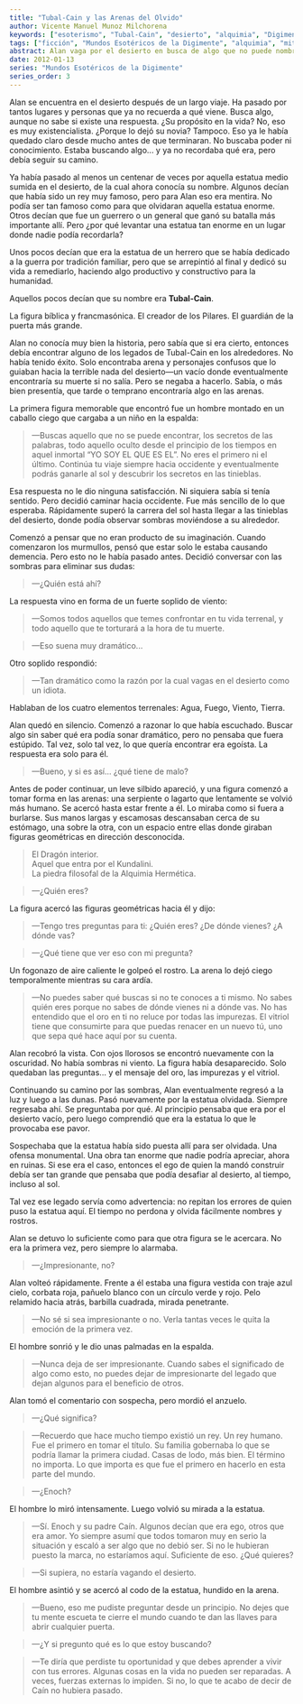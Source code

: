 ```yaml
---
title: "Tubal-Cain y las Arenas del Olvido"
author: Vicente Manuel Munoz Milchorena
keywords: ["esoterismo", "Tubal-Cain", "desierto", "alquimia", "Digimente", "búsqueda espiritual"]
tags: ["ficción", "Mundos Esotéricos de la Digimente", "alquimia", "mito", "español"]
abstract: Alan vaga por el desierto en busca de algo que no puede nombrar. Encuentra figuras enigmáticas, sombras que hablan, y una estatua olvidada que podría ser el legado de Tubal-Cain. Una travesía esotérica sobre identidad, propósito y el oro interior.
date: 2012-01-13
series: "Mundos Esotéricos de la Digimente"
series_order: 3
---
```


Alan se encuentra en el desierto después de un largo viaje. Ha pasado por tantos lugares y personas que ya no recuerda a qué viene. Busca algo, aunque no sabe si existe una respuesta. ¿Su propósito en la vida? No, eso es muy existencialista. ¿Porque lo dejó su novia? Tampoco. Eso ya le había quedado claro desde mucho antes de que terminaran. No buscaba poder ni conocimiento. Estaba buscando algo... y ya no recordaba qué era, pero debía seguir su camino.

Ya había pasado al menos un centenar de veces por aquella estatua medio sumida en el desierto, de la cual ahora conocía su nombre. Algunos decían que había sido un rey muy famoso, pero para Alan eso era mentira. No podía ser tan famoso como para que olvidaran aquella estatua enorme. Otros decían que fue un guerrero o un general que ganó su batalla más importante allí. Pero ¿por qué levantar una estatua tan enorme en un lugar donde nadie podía recordarla?

Unos pocos decían que era la estatua de un herrero que se había dedicado a la guerra por tradición familiar, pero que se arrepintió al final y dedicó su vida a remediarlo, haciendo algo productivo y constructivo para la humanidad.

Aquellos pocos decían que su nombre era **Tubal-Cain**.

La figura bíblica y francmasónica. El creador de los Pilares. El guardián de la puerta más grande.

Alan no conocía muy bien la historia, pero sabía que si era cierto, entonces debía encontrar alguno de los legados de Tubal-Cain en los alrededores. No había tenido éxito. Solo encontraba arena y personajes confusos que lo guiaban hacia la terrible nada del desierto—un vacío donde eventualmente encontraría su muerte si no salía. Pero se negaba a hacerlo. Sabía, o más bien presentía, que tarde o temprano encontraría algo en las arenas.

La primera figura memorable que encontró fue un hombre montado en un caballo ciego que cargaba a un niño en la espalda:

> —Buscas aquello que no se puede encontrar, los secretos de las palabras, todo aquello oculto desde el principio de los tiempos en aquel inmortal “YO SOY EL QUE ES EL”. No eres el primero ni el último. Continúa tu viaje siempre hacia occidente y eventualmente podrás ganarle al sol y descubrir los secretos en las tinieblas.

Esa respuesta no le dio ninguna satisfacción. Ni siquiera sabía si tenía sentido. Pero decidió caminar hacia occidente. Fue más sencillo de lo que esperaba. Rápidamente superó la carrera del sol hasta llegar a las tinieblas del desierto, donde podía observar sombras moviéndose a su alrededor.

Comenzó a pensar que no eran producto de su imaginación. Cuando comenzaron los murmullos, pensó que estar solo le estaba causando demencia. Pero esto no le había pasado antes. Decidió conversar con las sombras para eliminar sus dudas:

> —¿Quién está ahí?

La respuesta vino en forma de un fuerte soplido de viento:

> —Somos todos aquellos que temes confrontar en tu vida terrenal, y todo aquello que te torturará a la hora de tu muerte.

> —Eso suena muy dramático...

Otro soplido respondió:

> —Tan dramático como la razón por la cual vagas en el desierto como un idiota.

Hablaban de los cuatro elementos terrenales: Agua, Fuego, Viento, Tierra.

Alan quedó en silencio. Comenzó a razonar lo que había escuchado. Buscar algo sin saber qué era podía sonar dramático, pero no pensaba que fuera estúpido. Tal vez, solo tal vez, lo que quería encontrar era egoísta. La respuesta era solo para él.

> —Bueno, y si es así... ¿qué tiene de malo?

Antes de poder continuar, un leve silbido apareció, y una figura comenzó a tomar forma en las arenas: una serpiente o lagarto que lentamente se volvió más humano. Se acercó hasta estar frente a él. Lo miraba como si fuera a burlarse. Sus manos largas y escamosas descansaban cerca de su estómago, una sobre la otra, con un espacio entre ellas donde giraban figuras geométricas en dirección desconocida.

> El Dragón interior.  
> Aquel que entra por el Kundalini.  
> La piedra filosofal de la Alquimia Hermética.

> —¿Quién eres?

La figura acercó las figuras geométricas hacia él y dijo:

> —Tengo tres preguntas para ti: ¿Quién eres? ¿De dónde vienes? ¿A dónde vas?

> —¿Qué tiene que ver eso con mi pregunta?

Un fogonazo de aire caliente le golpeó el rostro. La arena lo dejó ciego temporalmente mientras su cara ardía.

> —No puedes saber qué buscas si no te conoces a ti mismo. No sabes quién eres porque no sabes de dónde vienes ni a dónde vas. No has entendido que el oro en ti no reluce por todas las impurezas. El vitriol tiene que consumirte para que puedas renacer en un nuevo tú, uno que sepa qué hace aquí por su cuenta.

Alan recobró la vista. Con ojos llorosos se encontró nuevamente con la oscuridad. No había sombras ni viento. La figura había desaparecido. Solo quedaban las preguntas... y el mensaje del oro, las impurezas y el vitriol.

Continuando su camino por las sombras, Alan eventualmente regresó a la luz y luego a las dunas. Pasó nuevamente por la estatua olvidada. Siempre regresaba ahí. Se preguntaba por qué. Al principio pensaba que era por el desierto vacío, pero luego comprendió que era la estatua lo que le provocaba ese pavor.

Sospechaba que la estatua había sido puesta allí para ser olvidada. Una ofensa monumental. Una obra tan enorme que nadie podría apreciar, ahora en ruinas. Si ese era el caso, entonces el ego de quien la mandó construir debía ser tan grande que pensaba que podía desafiar al desierto, al tiempo, incluso al sol.

Tal vez ese legado servía como advertencia: no repitan los errores de quien puso la estatua aquí. El tiempo no perdona y olvida fácilmente nombres y rostros.

Alan se detuvo lo suficiente como para que otra figura se le acercara. No era la primera vez, pero siempre lo alarmaba.

> —¿Impresionante, no?

Alan volteó rápidamente. Frente a él estaba una figura vestida con traje azul cielo, corbata roja, pañuelo blanco con un círculo verde y rojo. Pelo relamido hacia atrás, barbilla cuadrada, mirada penetrante.

> —No sé si sea impresionante o no. Verla tantas veces le quita la emoción de la primera vez.

El hombre sonrió y le dio unas palmadas en la espalda.

> —Nunca deja de ser impresionante. Cuando sabes el significado de algo como esto, no puedes dejar de impresionarte del legado que dejan algunos para el beneficio de otros.

Alan tomó el comentario con sospecha, pero mordió el anzuelo.

> —¿Qué significa?

> —Recuerdo que hace mucho tiempo existió un rey. Un rey humano. Fue el primero en tomar el título. Su familia gobernaba lo que se podría llamar la primera ciudad. Casas de lodo, más bien. El término no importa. Lo que importa es que fue el primero en hacerlo en esta parte del mundo.

> —¿Enoch?

El hombre lo miró intensamente. Luego volvió su mirada a la estatua.

> —Sí. Enoch y su padre Caín. Algunos decían que era ego, otros que era amor. Yo siempre asumí que todos tomaron muy en serio la situación y escaló a ser algo que no debió ser. Si no le hubieran puesto la marca, no estaríamos aquí. Suficiente de eso. ¿Qué quieres?

> —Si supiera, no estaría vagando el desierto.

El hombre asintió y se acercó al codo de la estatua, hundido en la arena.

> —Bueno, eso me pudiste preguntar desde un principio. No dejes que tu mente escueta te cierre el mundo cuando te dan las llaves para abrir cualquier puerta.

> —¿Y si pregunto qué es lo que estoy buscando?

> —Te diría que perdiste tu oportunidad y que debes aprender a vivir con tus errores. Algunas cosas en la vida no pueden ser reparadas. A veces, fuerzas externas lo impiden. Si no, lo que te acabo de decir de Caín no hubiera pasado.
